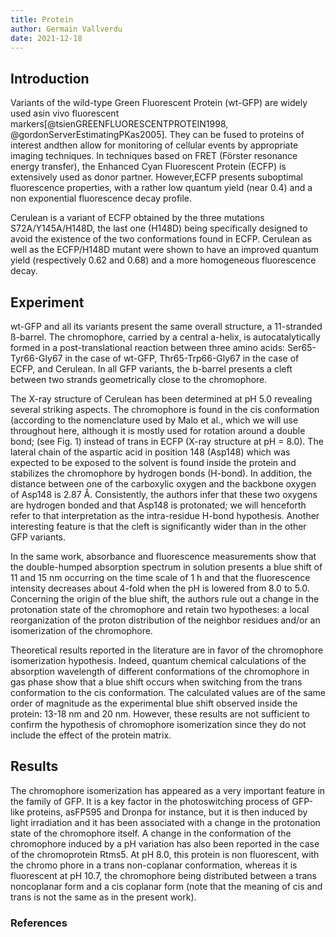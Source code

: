```yaml
---
title: Protein
author: Germain Vallverdu
date: 2021-12-18
---
```


## Introduction

Variants of the wild-type Green Fluorescent Protein (wt-GFP) are widely used asin vivo fluorescent markers[@tsienGREENFLUORESCENTPROTEIN1998, @gordonServerEstimatingPKas2005].
They can be fused to proteins of interest andthen allow for monitoring of cellular events by appropriate imaging techniques.
In techniques based on FRET (Förster resonance energy transfer), the Enhanced Cyan Fluorescent Protein (ECFP) is extensively used as donor partner.
However,ECFP presents suboptimal fluorescence properties, with a rather low quantum yield (near 0.4) and a non exponential fluorescence decay profile.

Cerulean is a variant of ECFP obtained by the three mutations S72A/Y145A/H148D, the last one (H148D) being specifically designed to avoid the existence of the two conformations found in ECFP.
Cerulean as well as the ECFP/H148D mutant were shown to have an improved quantum yield (respectively 0.62 and 0.68) and a more homogeneous fluorescence decay.

## Experiment

wt-GFP and all its variants present the same overall structure, a 11-stranded ß-barrel.
The chromophore, carried by a central a-helix, is autocatalytically formed in a post-translational reaction between three amino acids: Ser65-Tyr66-Gly67 in the case of wt-GFP, Thr65-Trp66-Gly67 in the case of ECFP, and Cerulean. In all GFP variants, the b-barrel presents a cleft between two strands geometrically close to the chromophore.

The X-ray structure of Cerulean has been determined at pH 5.0 revealing several striking aspects.
The chromophore is found in the cis conformation (according to the nomenclature used by Malo et al., which we will use throughout here, although it is mostly used for rotation around a double bond; (see Fig. 1) instead of trans in ECFP (X-ray structure at pH = 8.0).
The lateral chain of the aspartic acid in position 148 (Asp148) which was expected to be exposed to the solvent is found inside the protein and stabilizes the chromophore by hydrogen bonds (H-bond).
In addition, the distance between one of the carboxylic oxygen and the backbone oxygen of Asp148 is 2.87 Å.
Consistently, the authors infer that these two oxygens are hydrogen bonded and that Asp148 is protonated; we will henceforth refer to that interpretation as the intra-residue H-bond hypothesis.
Another interesting feature is that the cleft is significantly wider than in the other GFP variants.

In the same work, absorbance and fluorescence measurements show that the double-humped absorption spectrum in solution presents a blue shift of 11 and 15 nm occurring on the time scale of 1 h and that the fluorescence intensity decreases about 4-fold when the pH is lowered from 8.0 to 5.0.
Concerning the origin of the blue shift, the authors rule out a change in the protonation state of the chromophore and retain two hypotheses: a local reorganization of the proton distribution of the neighbor residues and/or an isomerization of the chromophore.

Theoretical results reported in the literature are in favor of the chromophore isomerization hypothesis.
Indeed, quantum chemical calculations of the absorption wavelength of different conformations of the chromophore in gas phase show that
a blue shift occurs when switching from the trans conformation to the cis conformation.
The calculated values are of the same order of magnitude as the experimental blue shift observed inside the protein: 13-18 nm and 20 nm.
However, these results are not sufficient to confirm the hypothesis of
chromophore isomerization since they do not include the effect of the protein matrix.

## Results

The chromophore isomerization has appeared as a very important feature in the family of GFP.
It is a key factor in the photoswitching process of GFP-like proteins, asFP595 and Dronpa for instance, but it is then induced by light irradiation and it has been associated with a change in the protonation state of the chromophore itself.
A change in the conformation of the chromophore induced by a pH variation has also been reported in the case of the chromoprotein Rtms5.
At pH 8.0, this protein is non fluorescent, with the chromo phore in a trans non-coplanar conformation, whereas it is fluorescent at pH 10.7, the chromophore being distributed between a trans noncoplanar form and a cis coplanar form (note that the meaning of cis and trans is not the same as in the present work).

### References

